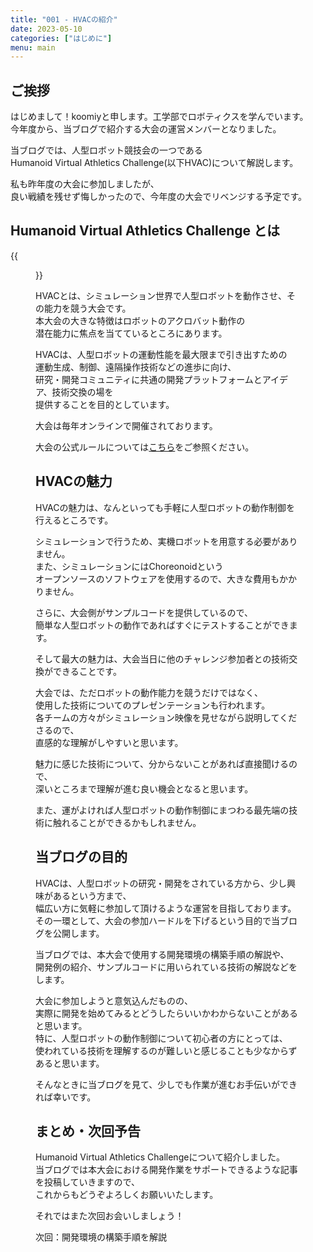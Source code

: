 ```yaml
---
title: "001 - HVACの紹介"
date: 2023-05-10
categories: ["はじめに"]
menu: main
---
```


## ご挨拶
はじめまして！koomiyと申します。工学部でロボティクスを学んでいます。  
今年度から、当ブログで紹介する大会の運営メンバーとなりました。

当ブログでは、人型ロボット競技会の一つである  
Humanoid Virtual Athletics Challenge(以下HVAC)について解説します。

私も昨年度の大会に参加しましたが、  
良い戦績を残せず悔しかったので、今年度の大会でリベンジする予定です。


## Humanoid Virtual Athletics Challenge とは
{{<figure src="./hvac.png" class="center" alt="2021年度大会の様子" width="75%">}}

HVACとは、シミュレーション世界で人型ロボットを動作させ、その能力を競う大会です。  
本大会の大きな特徴はロボットのアクロバット動作の  
潜在能力に焦点を当てているところにあります。

HVACは、人型ロボットの運動性能を最大限まで引き出すための  
運動生成、制御、遠隔操作技術などの進歩に向け、  
研究・開発コミュニティに共通の開発プラットフォームとアイデア、技術交換の場を  
提供することを目的としています。

大会は毎年オンラインで開催されております。

大会の公式ルールについては[こちら](https://ytazz.github.io/vnoid/)をご参照ください。


## HVACの魅力
HVACの魅力は、なんといっても手軽に人型ロボットの動作制御を行えるところです。

シミュレーションで行うため、実機ロボットを用意する必要がありません。  
また、シミュレーションにはChoreonoidという  
オープンソースのソフトウェアを使用するので、大きな費用もかかりません。

さらに、大会側がサンプルコードを提供しているので、  
簡単な人型ロボットの動作であればすぐにテストすることができます。

そして最大の魅力は、大会当日に他のチャレンジ参加者との技術交換ができることです。

大会では、ただロボットの動作能力を競うだけではなく、  
使用した技術についてのプレゼンテーションも行われます。  
各チームの方々がシミュレーション映像を見せながら説明してくださるので、  
直感的な理解がしやすいと思います。

魅力に感じた技術について、分からないことがあれば直接聞けるので、  
深いところまで理解が進む良い機会となると思います。

また、運がよければ人型ロボットの動作制御にまつわる最先端の技術に触れることができるかもしれません。


## 当ブログの目的
HVACは、人型ロボットの研究・開発をされている方から、少し興味があるという方まで、  
幅広い方に気軽に参加して頂けるような運営を目指しております。  
その一環として、大会の参加ハードルを下げるという目的で当ブログを公開します。

当ブログでは、本大会で使用する開発環境の構築手順の解説や、  
開発例の紹介、サンプルコードに用いられている技術の解説などをします。

大会に参加しようと意気込んだものの、  
実際に開発を始めてみるとどうしたらいいかわからないことがあると思います。  
特に、人型ロボットの動作制御について初心者の方にとっては、  
使われている技術を理解するのが難しいと感じることも少なからずあると思います。

そんなときに当ブログを見て、少しでも作業が進むお手伝いができれば幸いです。


## まとめ・次回予告
Humanoid Virtual Athletics Challengeについて紹介しました。  
当ブログでは本大会における開発作業をサポートできるような記事を投稿していきますので、  
これからもどうぞよろしくお願いいたします。

それではまた次回お会いしましょう！

次回：開発環境の構築手順を解説
